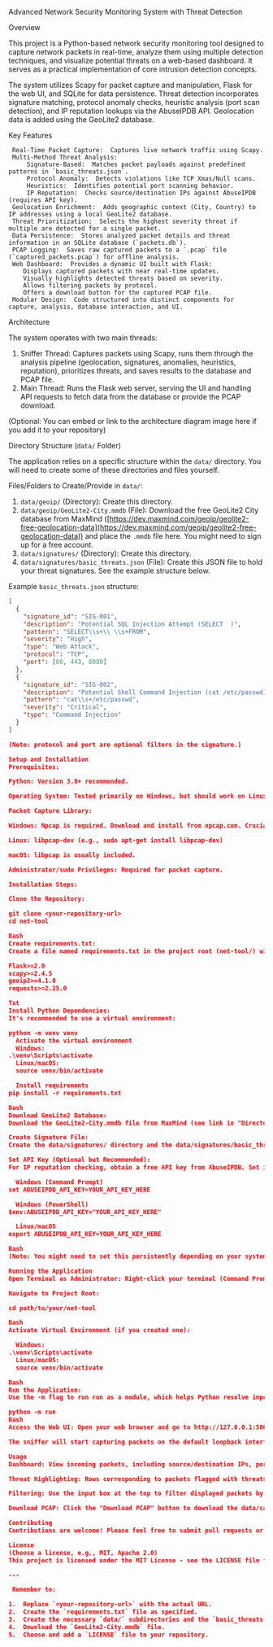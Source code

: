   Advanced Network Security Monitoring System with Threat Detection

  Overview

This project is a Python-based network security monitoring tool designed to capture network packets in real-time, analyze them using multiple detection techniques, and visualize potential threats on a web-based dashboard. It serves as a practical implementation of core intrusion detection concepts.

The system utilizes Scapy for packet capture and manipulation, Flask for the web UI, and SQLite for data persistence. Threat detection incorporates signature matching, protocol anomaly checks, heuristic analysis (port scan detection), and IP reputation lookups via the AbuseIPDB API. Geolocation data is added using the GeoLite2 database.

  Key Features

     Real-Time Packet Capture:  Captures live network traffic using Scapy.
     Multi-Method Threat Analysis: 
         Signature-Based:  Matches packet payloads against predefined patterns in `basic_threats.json`.
         Protocol Anomaly:  Detects violations like TCP Xmas/Null scans.
         Heuristics:  Identifies potential port scanning behavior.
         IP Reputation:  Checks source/destination IPs against AbuseIPDB (requires API key).
     Geolocation Enrichment:  Adds geographic context (City, Country) to IP addresses using a local GeoLite2 database.
     Threat Prioritization:  Selects the highest severity threat if multiple are detected for a single packet.
     Data Persistence:  Stores analyzed packet details and threat information in an SQLite database (`packets.db`).
     PCAP Logging:  Saves raw captured packets to a `.pcap` file (`captured_packets.pcap`) for offline analysis.
     Web Dashboard:  Provides a dynamic UI built with Flask:
        Displays captured packets with near real-time updates.
        Visually highlights detected threats based on severity.
        Allows filtering packets by protocol.
        Offers a download button for the captured PCAP file.
     Modular Design:  Code structured into distinct components for capture, analysis, database interaction, and UI.

  Architecture

The system operates with two main threads:
1.   Sniffer Thread:  Captures packets using Scapy, runs them through the analysis pipeline (geolocation, signatures, anomalies, heuristics, reputation), prioritizes threats, and saves results to the database and PCAP file.
2.   Main Thread:  Runs the Flask web server, serving the UI and handling API requests to fetch data from the database or provide the PCAP download.

 (Optional: You can embed or link to the architecture diagram image here if you add it to your repository) 

  Directory Structure (`data/` Folder)

The application relies on a specific structure within the `data/` directory. You will need to create some of these directories and files yourself.

Files/Folders to Create/Provide in `data/`:

1.   `data/geoip/` (Directory):  Create this directory.
2.   `data/geoip/GeoLite2-City.mmdb` (File):  Download the free GeoLite2 City database from MaxMind ([https://dev.maxmind.com/geoip/geolite2-free-geolocation-data](https://dev.maxmind.com/geoip/geolite2-free-geolocation-data)) and place the `.mmdb` file here. You might need to sign up for a free account.
3.   `data/signatures/` (Directory):  Create this directory.
4.   `data/signatures/basic_threats.json` (File):  Create this JSON file to hold your threat signatures. See the example structure below.

 Example `basic_threats.json` structure: 

```json
[
  {
    "signature_id": "SIG-001",
    "description": "Potential SQL Injection Attempt (SELECT  )",
    "pattern": "SELECT\\s+\\ \\s+FROM",
    "severity": "High",
    "type": "Web Attack",
    "protocol": "TCP",
    "port": [80, 443, 8080]
  },
  {
    "signature_id": "SIG-002",
    "description": "Potential Shell Command Injection (cat /etc/passwd)",
    "pattern": "cat\\s+/etc/passwd",
    "severity": "Critical",
    "type": "Command Injection"
  }
]

(Note: protocol and port are optional filters in the signature.)

Setup and Installation
Prerequisites:

Python: Version 3.8+ recommended.

Operating System: Tested primarily on Windows, but should work on Linux/macOS with appropriate dependencies.

Packet Capture Library:

Windows: Npcap is required. Download and install from npcap.com. Crucially, ensure "Install Npcap in WinPcap API-compatible Mode" is CHECKED during installation.

Linux: libpcap-dev (e.g., sudo apt-get install libpcap-dev)

macOS: libpcap is usually included.

Administrator/sudo Privileges: Required for packet capture.

Installation Steps:

Clone the Repository:

git clone <your-repository-url>
cd net-tool

Bash
Create requirements.txt:
Create a file named requirements.txt in the project root (net-tool/) with the following content (adjust versions if needed):

Flask>=2.0
scapy>=2.4.5
geoip2>=4.1.0
requests>=2.25.0

Txt
Install Python Dependencies:
It's recommended to use a virtual environment:

python -m venv venv
  Activate the virtual environment
  Windows:
.\venv\Scripts\activate
  Linux/macOS:
  source venv/bin/activate

  Install requirements
pip install -r requirements.txt

Bash
Download GeoLite2 Database:
Download the GeoLite2-City.mmdb file from MaxMind (see link in "Directory Structure" section) and place it inside the data/geoip/ directory.

Create Signature File:
Create the data/signatures/ directory and the data/signatures/basic_threats.json file with your desired threat signatures (use the example structure above as a starting point).

Set API Key (Optional but Recommended):
For IP reputation checking, obtain a free API key from AbuseIPDB. Set it as an environment variable:

  Windows (Command Prompt)
set ABUSEIPDB_API_KEY=YOUR_API_KEY_HERE

  Windows (PowerShell)
$env:ABUSEIPDB_API_KEY="YOUR_API_KEY_HERE"

  Linux/macOS
export ABUSEIPDB_API_KEY=YOUR_API_KEY_HERE

Bash
(Note: You might need to set this persistently depending on your system.) If the key is not set, reputation checks will be skipped.

Running the Application
Open Terminal as Administrator: Right-click your terminal (Command Prompt, PowerShell, etc.) and select "Run as administrator" (or use sudo on Linux/macOS).

Navigate to Project Root:

cd path/to/your/net-tool

Bash
Activate Virtual Environment (if you created one):

  Windows:
.\venv\Scripts\activate
  Linux/macOS:
  source venv/bin/activate

Bash
Run the Application:
Use the -m flag to run run as a module, which helps Python resolve imports correctly:

python -m run
Bash
Access the Web UI: Open your web browser and go to http://127.0.0.1:5000.

The sniffer will start capturing packets on the default loopback interface (or your primary interface if loopback detection fails/isn't supported), analyzing them, and displaying results on the web dashboard.

Usage
Dashboard: View incoming packets, including source/destination IPs, ports, protocols, geolocation, and payload snippets.

Threat Highlighting: Rows corresponding to packets flagged with threats will be visually highlighted (e.g., colored background, border) based on severity. Threat details (ID, description, severity) will be shown in the respective columns.

Filtering: Use the input box at the top to filter displayed packets by protocol name (e.g., TCP, UDP, ICMP). Press "Apply Filter". Use "Clear Filter" to reset.

Download PCAP: Click the "Download PCAP" button to download the data/captured_packets.pcap file containing all raw packets captured during the session.

Contributing
Contributions are welcome! Please feel free to submit pull requests or open issues for bugs or feature suggestions.

License
(Choose a license, e.g., MIT, Apache 2.0)
This project is licensed under the MIT License - see the LICENSE file for details. (You'll need to create a LICENSE file)

---

 Remember to: 

1.  Replace `<your-repository-url>` with the actual URL.
2.  Create the `requirements.txt` file as specified.
3.  Create the necessary `data/` subdirectories and the `basic_threats.json` file.
4.  Download the `GeoLite2-City.mmdb` file.
5.  Choose and add a `LICENSE` file to your repository.
